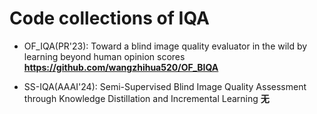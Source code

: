 # Code collections of IQA

* OF_IQA(PR'23): Toward a blind image quality evaluator in the wild by learning beyond human opinion scores
  __https://github.com/wangzhihua520/OF_BIQA__

* SS-IQA(AAAI'24): Semi-Supervised Blind Image Quality Assessment through Knowledge Distillation and Incremental Learning
  __无__

